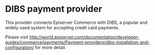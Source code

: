 # DIBS payment provider
This provider connects Episerver Commerce with DIBS, a popular and widely used system for accepting credit card payments.

Please visit http://world.episerver.com/documentation/developer-guides/commerce/payments/Payment-providers/dibs-installation-and-configuration/
for more detail.